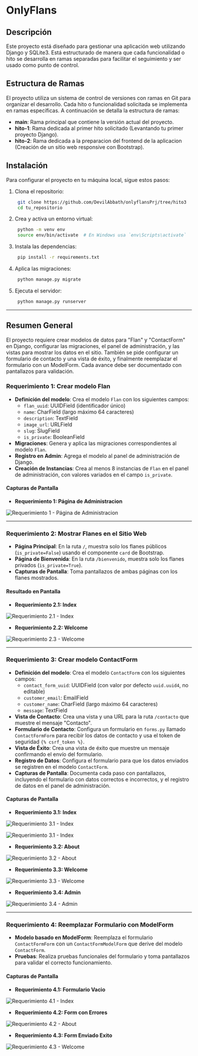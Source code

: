 # OnlyFlans

## Descripción

Este proyecto está diseñado para gestionar una aplicación web utilizando Django y SQLite3. Está estructurado de manera que cada funcionalidad o hito se desarrolla en ramas separadas para facilitar el seguimiento y ser usado como punto de control.

## Estructura de Ramas

El proyecto utiliza un sistema de control de versiones con ramas en Git para organizar el desarrollo. Cada hito o funcionalidad solicitada se implementa en ramas específicas. A continuación se detalla la estructura de ramas:

- **main**: Rama principal que contiene la versión actual del proyecto.
- **hito-1**: Rama dedicada al primer hito solicitado (Levantando tu primer proyecto Django).
- **hito-2**: Rama dedicada a la preparacion del frontend de la aplicacion (Creación de un sitio web responsive con Bootstrap).


## Instalación

Para configurar el proyecto en tu máquina local, sigue estos pasos:

1. Clona el repositorio:

   ```bash
    git clone https://github.com/DevilAbbath/onlyflansPrj/tree/hito3
    cd tu_repositorio

2. Crea y activa un entorno virtual:

   ```bash
    python -m venv env
    source env/bin/activate  # En Windows usa `env\Scripts\activate`

3. Instala las dependencias:

   ```bash
    pip install -r requirements.txt

4. Aplica las migraciones:

   ```bash
    python manage.py migrate


5. Ejecuta el servidor:

   ```bash
    python manage.py runserver

---

## Resumen General

El proyecto requiere crear modelos de datos para "Flan" y "ContactForm" en Django, configurar las migraciones, el panel de administración, y las vistas para mostrar los datos en el sitio. También se pide configurar un formulario de contacto y una vista de éxito, y finalmente reemplazar el formulario con un ModelForm. Cada avance debe ser documentado con pantallazos para validación.


### Requerimiento 1: Crear modelo Flan
- **Definición del modelo**: Crea el modelo `Flan` con los siguientes campos:
  - `flan_uuid`: UUIDField (identificador único)
  - `name`: CharField (largo máximo 64 caracteres)
  - `description`: TextField
  - `image_url`: URLField
  - `slug`: SlugField
  - `is_private`: BooleanField
- **Migraciones**: Genera y aplica las migraciones correspondientes al modelo `Flan`.
- **Registro en Admin**: Agrega el modelo al panel de administración de Django.
- **Creación de Instancias**: Crea al menos 8 instancias de `Flan` en el panel de administración, con valores variados en el campo `is_private`.

#### Capturas de Pantalla
- **Requerimiento 1: Página de Administracion**

![Requerimiento 1 - Página de Administracion](prints/Hito3/req1.png)


---

### Requerimiento 2: Mostrar Flanes en el Sitio Web
- **Página Principal**: En la ruta `/`, muestra solo los flanes públicos (`is_private=False`) usando el componente `card` de Bootstrap.
- **Página de Bienvenida**: En la ruta `/bienvenido`, muestra solo los flanes privados (`is_private=True`).
- **Capturas de Pantalla**: Toma pantallazos de ambas páginas con los flanes mostrados.


#### Resultado en Pantalla
- **Requerimiento 2.1: Index** 

![Requerimiento 2.1 - Index](prints/Hito3/req2.1.png)


- **Requerimiento 2.2: Welcome**

![Requerimiento 2.3 - Welcome](prints/Hito3/req2.2.png)

---

### Requerimiento 3: Crear modelo ContactForm
- **Definición del modelo**: Crea el modelo `ContactForm` con los siguientes campos:
  - `contact_form_uuid`: UUIDField (con valor por defecto `uuid.uuid4`, no editable)
  - `customer_email`: EmailField
  - `customer_name`: CharField (largo máximo 64 caracteres)
  - `message`: TextField
- **Vista de Contacto**: Crea una vista y una URL para la ruta `/contacto` que muestre el mensaje "Contacto".
- **Formulario de Contacto**: Configura un formulario en `forms.py` llamado `ContactFormForm` para recibir los datos de contacto y usa el token de seguridad `{% csrf_token %}`.
- **Vista de Éxito**: Crea una vista de éxito que muestre un mensaje confirmando el envío del formulario.
- **Registro de Datos**: Configura el formulario para que los datos enviados se registren en el modelo `ContactForm`.
- **Capturas de Pantalla**: Documenta cada paso con pantallazos, incluyendo el formulario con datos correctos e incorrectos, y el registro de datos en el panel de administración.

#### Capturas de Pantalla
- **Requerimiento 3.1: Index**

![Requerimiento 3.1 - Index](prints/Hito3/req3.1.1.png)

![Requerimiento 3.1 - Index](prints/Hito3/req3.1.2.png)


- **Requerimiento 3.2: About**

![Requerimiento 3.2 - About](prints/Hito3/req3.2.png)


- **Requerimiento 3.3: Welcome**

![Requerimiento 3.3 - Welcome](prints/Hito3/req3.3.png)


- **Requerimiento 3.4: Admin**

![Requerimiento 3.4 - Admin](prints/Hito3/req3.4.png)


---

### Requerimiento 4: Reemplazar Formulario con ModelForm
- **Modelo basado en ModelForm**: Reemplaza el formulario `ContactFormForm` con un `ContactFormModelForm` que derive del modelo `ContactForm`.
- **Pruebas**: Realiza pruebas funcionales del formulario y toma pantallazos para validar el correcto funcionamiento.



#### Capturas de Pantalla
- **Requerimiento 4.1: Formulario Vacio**

![Requerimiento 4.1 - Index](prints/Hito3/contact1.png)


- **Requerimiento 4.2: Form con Errores**

![Requerimiento 4.2 - About](prints/Hito3/contact2.png)


- **Requerimiento 4.3: Form Enviado Exito**

![Requerimiento 4.3 - Welcome](prints/Hito3/contact3.png)


